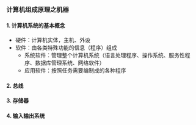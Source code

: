 ### 计算机组成原理之机器

#### 1. 计算机系统的基本概念

- 硬件：计算机实体，主机、外设
- 软件：由各类特殊功能的信息（程序）组成
  - 系统软件：管理整个计算机系统（语言处理程序、操作系统、服务性程序、数据库管理系统、网络软件）
  - 应用软件：按照任务需要编制成的各种程序

#### 2. 总线
#### 3. 存储器
#### 4. 输入输出系统

